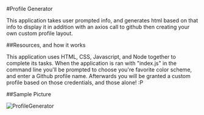 #Profile Generator



This application takes user prompted info, and generates html based on that info to display it in addition with an axios call to github then creating your own custom profile layout.


##Resources, and how it works
																										
																										
This application uses HTML, CSS, Javascript, and Node together to complete its tasks. When the application is ran with "index.js" in the command line you'll be prompted to choose you're favorite color scheme, and enter a Github profile name. Afterwards you will be granted a custom profile based on those credentials, and those alone! :P

##Sample Picture
																									
![ProfileGenerator](https://imgur.com/a/yM0DsqJ)

